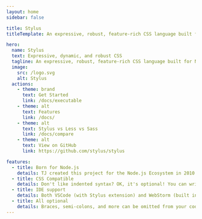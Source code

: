```yaml
---
layout: home
sidebar: false

title: Stylus
titleTemplate: An expressive, robust, feature-rich CSS language built for Node.js

hero:
  name: Stylus
  text: Expressive, dynamic, and robust CSS
  tagline: An expressive, robust, feature-rich CSS language built for Node.js
  image:
    src: /logo.svg
    alt: Stylus
  actions:
    - theme: brand
      text: Get Started
      link: /docs/executable
    - theme: alt
      text: Features
      link: /docs/
    - theme: alt
      text: Stylus vs Less vs Sass
      link: /docs/compare
    - theme: alt
      text: View on GitHub
      link: https://github.com/stylus/stylus

features:
  - title: Born for Node.js
    details: TJ created this project for the Node.js Ecosystem in 2010
  - title: CSS Compatible
    details: Don't like indented syntax? OK, it's optional! You can write Stylus like CSS without the pain
  - title: IDE support
    details: Both VSCode (with Stylus extension) and WebStorm (built in) support Stylus development
  - title: All optional
    details: Braces, semi-colons, and more can be omitted from your code to keep it clean and smaller
---
```

